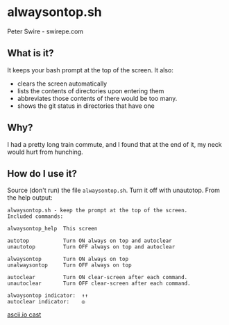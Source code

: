 # alwaysontop.sh

Peter Swire - swirepe.com

## What is it?

It keeps your bash prompt at the top of the screen.  It also:

* clears the screen automatically
* lists the contents of directories upon entering them
* abbreviates those contents of there would be too many.
* shows the git status in directories that have one

## Why?

I had a pretty long train commute, and I found that at the end of it, my neck would hurt from hunching.

## How do I use it?

Source (don't run) the file `alwaysontop.sh`.  Turn it off with unautotop.  From the help output:

    alwaysontop.sh - keep the prompt at the top of the screen.
    Included commands:

	alwaysontop_help  This screen

	autotop           Turn ON always on top and autoclear
	unautotop         Turn OFF always on top and autoclear

	alwaysontop       Turn ON always on top
	unalwaysontop     Turn OFF always on top

	autoclear         Turn ON clear-screen after each command.
	unautoclear       Turn OFF clear-screen after each command.

	alwaysontop indicator:  ↑↑
	autoclear indicator:    ◎



[ascii.io cast](http://ascii.io/a/3779)
